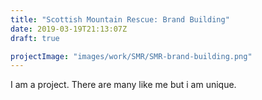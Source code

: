 ```yaml
---
title: "Scottish Mountain Rescue: Brand Building"
date: 2019-03-19T21:13:07Z
draft: true

projectImage: "images/work/SMR/SMR-brand-building.png"
---
```


I am a project. There are many like me but i am unique.
